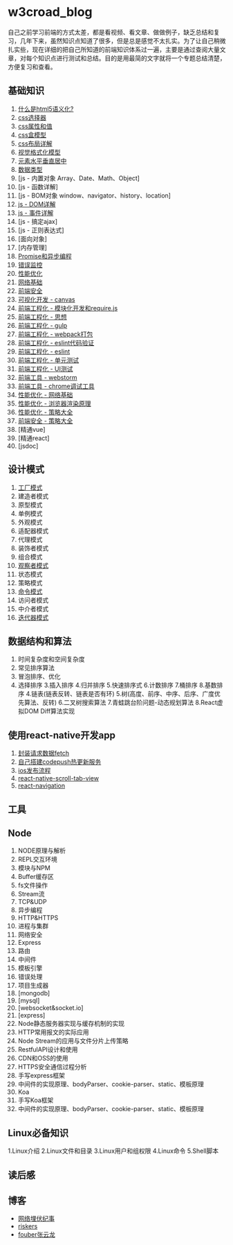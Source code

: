 # w3croad_blog

自己之前学习前端的方式太差，都是看视频、看文章、做做例子，缺乏总结和复习，几年下来，虽然知识点知道了很多，但是总是感觉不太扎实。为了让自己稍微扎实些，现在详细的把自己所知道的前端知识体系过一遍，主要是通过查阅大量文章，对每个知识点进行测试和总结。目的是用最简的文字就将一个专题总结清楚，方便复习和查看。

## 基础知识

1. [什么是html5语义化?](html/语义化.md)
1. [css选择器](html&css/css选择器.md)
1. [css属性和值](html&css/css属性和值.md)
1. [css盒模型](html&css/box-mode/css-box.md)
1. [css布局详解](html&css/布局/basic.md)
1. [视觉格式化模型]()
1. [元素水平垂直居中](html&css/布局/position-center)
1. [数据类型](javascript/数据类型.md)
1. [js - 内置对象 Array、Date、Math、Object]
1. [js - 函数详解]
1. [js - BOM对象 window、navigator、history、location]
1. [js - DOM详解](javascript/dom/dom.md)
1. [js - 事件详解](javascript/dom/event.md)
1. [js - 搞定ajax]
1. [js - 正则表达式]
1. [面向对象]
1. [内存管理]
1. [Promise和异步编程](javascript/Promise和异步编程.md)
1. [错误监控](issue/错误监控.md)
1. [性能优化]()
1. [网络基础]()
1. [前端安全]()
1. [可视化开发 - canvas]()
1. [前端工程化 - 模块化开发和require.js]()
1. [前端工程化 - 思想]()
1. [前端工程化 - gulp]()
1. [前端工程化 - webpack打包]()
1. [前端工程化 - eslint代码验证]()
1. [前端工程化 - eslint]()
1. [前端工程化 - 单元测试]()
1. [前端工程化 - UI测试]()
1. [前端工具 - webstorm]()
1. [前端工具 - chrome调试工具](工具/chrome-devtools.md)
1. [性能优化 - 网络基础](工具/charles.md)
1. [性能优化 - 浏览器渲染原理](工具/charles.md)
1. [性能优化 - 策略大全](工具/charles.md)
1. [前端安全 - 策略大全](工具/charles.md)
1. [精通vue]
1. [精通react]
1. [jsdoc]

## 设计模式

1. [工厂模式](设计模式/工厂模式)
1. 建造者模式
1. 原型模式
1. 单例模式
1. 外观模式
1. 适配器模式
1. 代理模式
1. 装饰者模式
1. 组合模式
1. [观察者模式](设计模式/观察者模式.md)
1. 状态模式
1. 策略模式
1. [命令模式](设计模式/命令模式.md)
1. 访问者模式
1. 中介者模式
1. [迭代器模式](设计模式/迭代器模式.md)


## 数据结构和算法

1. 时间复杂度和空间复杂度
3. 常见排序算法
1. 冒泡排序、优化
2. 选择排序
3.插入排序
4.归并排序
5.快速排序式
6.计数排序
7.桶排序
8.基数排序
4.链表(链表反转、链表是否有环)
5.树(高度、前序、中序、后序、广度优先算法、反转)
6.二叉树搜索算法
7.青蛙跳台阶问题-动态规划算法
8.React虚拟DOM Diff算法实现

## 使用react-native开发app


1. [封装请求数据fetch](react-native/fetch.md)
1. [自己搭建codepush热更新服务](react-native/codepush.md)
1. [ios发布流程](react-native/iso_deploy.md)
1. [react-native-scroll-tab-view](react-native/react_native_scroll_tab_view.md)
1. [react-navigation](react_navigation.md)

## 工具


## Node

1. NODE原理与解析
1. REPL交互环境
1. 模块与NPM
1. Buffer缓存区
1. fs文件操作
1. Stream流
1. TCP&UDP
1. 异步编程
1. HTTP&HTTPS
1. 进程与集群
1. 网络安全
1. Express
1. 路由
1. 中间件
1. 模板引擎
1. 错误处理
1. 项目生成器
1. [mongodb]
1. [mysql]
1. [websocket&socket.io]
1. [express]
5. Node静态服务器实现与缓存机制的实现
6. HTTP常用报文的实际应用
7. Node Stream的应用与文件分片上传策略
8. RestfulAPI设计和使用
9. CDN和OSS的使用
10. HTTPS安全通信过程分析
1. 手写express框架
2. 中间件的实现原理、bodyParser、cookie-parser、static、模板原理
3. Koa
1. 手写Koa框架
2. 中间件的实现原理、bodyParser、cookie-parser、static、模板原理

## Linux必备知识

1.Linux介绍
2.Linux文件和目录
3.Linux用户和组权限
4.Linux命令
5.Shell脚本



## 读后感

## 博客

- [网络埋伏纪事](http://www.xiaojichao.com/archives/)
- [riskers](https://github.com/riskers/blog/issues)
- [fouber张云龙](https://github.com/fouber/blog)


